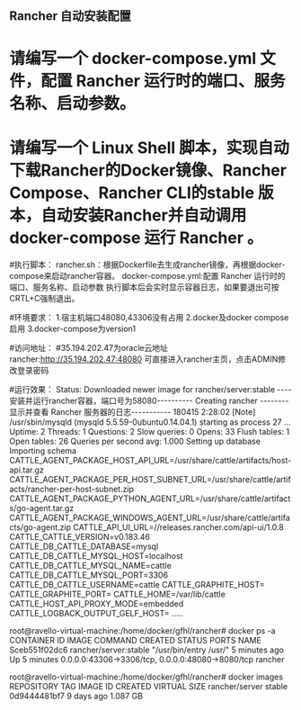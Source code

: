 ## Rancher 自动安装配置
# 请编写一个 docker-compose.yml 文件，配置 Rancher 运行时的端口、服务名称、启动参数。
# 请编写一个 Linux Shell 脚本，实现自动下载Rancher的Docker镜像、Rancher Compose、Rancher CLI的stable 版本，自动安装Rancher并自动调用 docker-compose 运行 Rancher 。

#执行脚本：
rancher.sh：根据Dockerfile去生成rancher镜像，再根据docker-compose来启动rancher容器。
docker-compose.yml:配置 Rancher 运行时的端口、服务名称、启动参数
执行脚本后会实时显示容器日志，如果要退出可按CRTL+C强制退出。


#环境要求：
1.宿主机端口48080,43306没有占用
2.docker及docker compose启用
3.docker-compose为version1


#访问地址：
#35.194.202.47为oracle云地址
rancher:http://35.194.202.47:48080
可直接进入rancher主页，点击ADMIN修改登录密码



#运行效果：
Status: Downloaded newer image for rancher/server:stable
----安装并运行rancher容器，端口号为58080----------
Creating rancher
--------显示并查看 Rancher 服务器的日志-----------
180415  2:28:02 [Note] /usr/sbin/mysqld (mysqld 5.5.59-0ubuntu0.14.04.1) starting as process 27 ...
Uptime: 2  Threads: 1  Questions: 2  Slow queries: 0  Opens: 33  Flush tables: 1  Open tables: 26  Queries per second avg: 1.000
Setting up database
Importing schema
CATTLE_AGENT_PACKAGE_HOST_API_URL=/usr/share/cattle/artifacts/host-api.tar.gz
CATTLE_AGENT_PACKAGE_PER_HOST_SUBNET_URL=/usr/share/cattle/artifacts/rancher-per-host-subnet.zip
CATTLE_AGENT_PACKAGE_PYTHON_AGENT_URL=/usr/share/cattle/artifacts/go-agent.tar.gz
CATTLE_AGENT_PACKAGE_WINDOWS_AGENT_URL=/usr/share/cattle/artifacts/go-agent.zip
CATTLE_API_UI_URL=//releases.rancher.com/api-ui/1.0.8
CATTLE_CATTLE_VERSION=v0.183.46
CATTLE_DB_CATTLE_DATABASE=mysql
CATTLE_DB_CATTLE_MYSQL_HOST=localhost
CATTLE_DB_CATTLE_MYSQL_NAME=cattle
CATTLE_DB_CATTLE_MYSQL_PORT=3306
CATTLE_DB_CATTLE_USERNAME=cattle
CATTLE_GRAPHITE_HOST=
CATTLE_GRAPHITE_PORT=
CATTLE_HOME=/var/lib/cattle
CATTLE_HOST_API_PROXY_MODE=embedded
CATTLE_LOGBACK_OUTPUT_GELF_HOST=
.....



root@ravello-virtual-machine:/home/docker/gfhl/rancher# docker ps -a
CONTAINER ID     IMAGE                 COMMAND                  CREATED            STATUS                              PORTS                      NAME                       
Sceb551f02dc6   rancher/server:stable  "/usr/bin/entry /usr/"   5 minutes ago   Up 5 minutes    0.0.0.0:43306->3306/tcp, 0.0.0.0:48080->8080/tcp  rancher


root@ravello-virtual-machine:/home/docker/gfhl/rancher# docker images
REPOSITORY          TAG                 IMAGE ID            CREATED             VIRTUAL SIZE
rancher/server      stable              0d9444481bf7        9 days ago          1.087 GB





